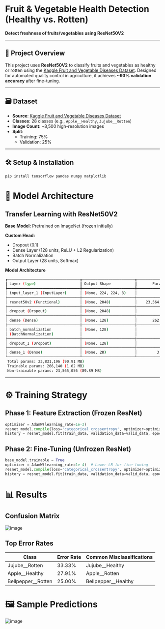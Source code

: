 # Fruit & Vegetable Health Detection (Healthy vs. Rotten)  
**Detect freshness of fruits/vegetables using ResNet50V2**  

---

## 📌 Project Overview  
This project uses **ResNet50V2** to classify fruits and vegetables as healthy or rotten using the [Kaggle Fruit and Vegetable Diseases Dataset](https://www.kaggle.com/datasets/...). Designed for automated quality control in agriculture, it achieves **~93% validation accuracy** after fine-tuning.

---

## 🗃️ Dataset  
- **Source**: [Kaggle Fruit and Vegetable Diseases Dataset](https://www.kaggle.com/datasets/...)  
- **Classes**: 28 classes (e.g., `Apple__Healthy`, `Jujube__Rotten`)  
- **Image Count**: ~8,500 high-resolution images  
- **Split**:  
  - Training: 75%  
  - Validation: 25%  

---

## 🛠️ Setup & Installation  
```bash
pip install tensorflow pandas numpy matplotlib 
```
# 🍎 Model Architecture

## Transfer Learning with ResNet50V2

**Base Model:** Pretrained on ImageNet (frozen initially)

**Custom Head:**
- Dropout (0.1)
- Dense Layer (128 units, ReLU + L2 Regularization)
- Batch Normalization
- Output Layer (28 units, Softmax)

**Model Architecture**
```bash
┏━━━━━━━━━━━━━━━━━━━━━━━━━━━━━━━━━┳━━━━━━━━━━━━━━━━━━━━━━━━┳━━━━━━━━━━━━━━━┓
┃ Layer (type)                    ┃ Output Shape           ┃       Param # ┃
┡━━━━━━━━━━━━━━━━━━━━━━━━━━━━━━━━━╇━━━━━━━━━━━━━━━━━━━━━━━━╇━━━━━━━━━━━━━━━┩
│ input_layer_1 (InputLayer)      │ (None, 224, 224, 3)    │             0 │
├─────────────────────────────────┼────────────────────────┼───────────────┤
│ resnet50v2 (Functional)         │ (None, 2048)           │    23,564,800 │
├─────────────────────────────────┼────────────────────────┼───────────────┤
│ dropout (Dropout)               │ (None, 2048)           │             0 │
├─────────────────────────────────┼────────────────────────┼───────────────┤
│ dense (Dense)                   │ (None, 128)            │       262,272 │
├─────────────────────────────────┼────────────────────────┼───────────────┤
│ batch_normalization             │ (None, 128)            │           512 │
│ (BatchNormalization)            │                        │               │
├─────────────────────────────────┼────────────────────────┼───────────────┤
│ dropout_1 (Dropout)             │ (None, 128)            │             0 │
├─────────────────────────────────┼────────────────────────┼───────────────┤
│ dense_1 (Dense)                 │ (None, 28)             │         3,612 │
└─────────────────────────────────┴────────────────────────┴───────────────┘
 Total params: 23,831,196 (90.91 MB)
 Trainable params: 266,140 (1.02 MB)
 Non-trainable params: 23,565,056 (89.89 MB)
```
---

# ⚙️ Training Strategy

## Phase 1: Feature Extraction (Frozen ResNet)
```python
optimizer = AdamW(learning_rate=1e-3)
resnet_model.compile(loss='categorical_crossentropy', optimizer=optimizer, metrics=['accuracy'])
history = resnet_model.fit(train_data, validation_data=valid_data, epochs=6)
```

## Phase 2: Fine-Tuning (Unfrozen ResNet)
```python
base_model.trainable = True
optimizer = AdamW(learning_rate=1e-4)  # Lower LR for fine-tuning
resnet_model.compile(loss='categorical_crossentropy', optimizer=optimizer, metrics=['accuracy'])
history = resnet_model.fit(train_data, validation_data=valid_data, epochs=8)
```

# 📊 Results

## Confusion Matrix
![image](https://github.com/user-attachments/assets/c827e931-ea65-4e85-8e17-051837181417)


## Top Error Rates
| Class                | Error Rate | Common Misclassifications |
|----------------------|------------|---------------------------|
| Jujube__Rotten       | 33.33%     | Jujube__Healthy           |
| Apple__Healthy       | 27.91%     | Apple__Rotten             |
| Bellpepper__Rotten   | 25.00%     | Bellpepper__Healthy       |


# 🖼️ Sample Predictions

![image](https://github.com/user-attachments/assets/c1b2a7b4-8e5f-448b-9a05-fcf255e0aaec)


